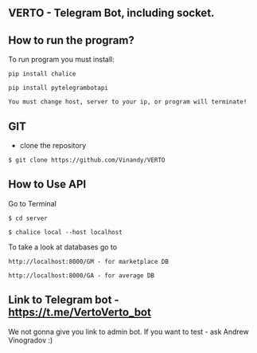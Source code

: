 ## VERTO - Telegram Bot, including socket.

## How to run the program?

To run program you must install:
```
pip install chalice
```
```
pip install pytelegrambotapi
```
```
You must change host, server to your ip, or program will terminate!
```


## GIT

- clone the repository
```
$ git clone https://github.com/Vinandy/VERTO
```

## How to Use API
Go to Terminal
```
$ cd server
```
```
$ chalice local --host localhost
```
To take a look at databases go to
```
http://localhost:8000/GM - for marketplace DB
```
```
http://localhost:8000/GA - for average DB
```
## Link to Telegram bot - https://t.me/VertoVerto_bot

We not gonna give you link to admin bot. If you want to test - ask Andrew Vinogradov :)
